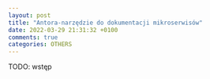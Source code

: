 ```yaml
---
layout: post
title: "Antora-narzędzie do dokumentacji mikroserwisów"
date: 2022-03-29 21:31:32 +0100
comments: true
categories: OTHERS
---
```


TODO: wstęp 


